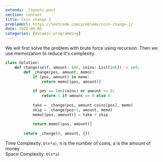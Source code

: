 ```yaml
---
extends: _layouts.post
section: content
title: Coin change 2
problemUrl: https://leetcode.com/problems/coin-change-2/
date: 2022-08-05
categories: [dynamic-programming]
---
```


We will first solve the problem with brute force using recursion. Then we use memoization to reduce it's complexity.

```python
class Solution:
    def change(self, amount: int, coins: List[int]) -> int:
        def _change(pos, amount, memo):
            if (pos, amount) in memo:
                return memo[(pos, amount)]
            
            if pos == len(coins) or amount <= 0:
                return 1 if amount == 0 else 0
            
            take = _change(pos, amount-coins[pos], memo)
            skip = _change(pos+1, amount, memo)
            memo[(pos, amount)] = take + skip
            
            return memo[(pos, amount)]
        
        return _change(0, amount, {})
```

Time Complexity: `O(n*a)`, n is the number of coins, a is the amount of money <br/>
Space Complexity: `O(n*a)`